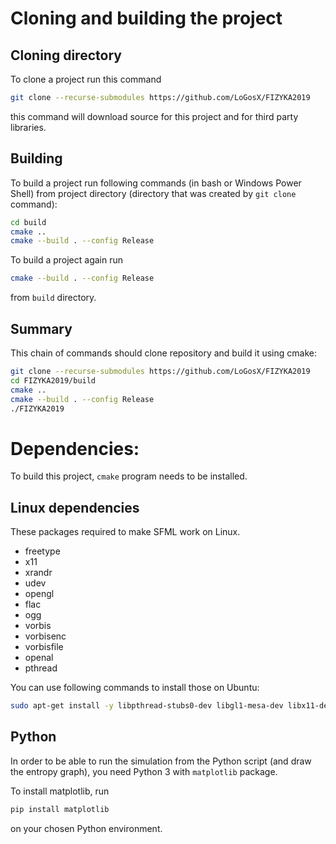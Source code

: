 # Cloning and building the project

## Cloning directory
To clone a project run this command
```bash
git clone --recurse-submodules https://github.com/LoGosX/FIZYKA2019
```
this command will download source for this project and for third party libraries.

## Building 
To build a project run following commands (in bash or Windows Power Shell) from project directory (directory that was created by ```git clone``` command):
```bash
cd build
cmake ..
cmake --build . --config Release
```

To build a project again run 
```bash
cmake --build . --config Release
``` 
from ```build``` directory.

## Summary
This chain of commands should clone repository and build it using cmake:
```bash
git clone --recurse-submodules https://github.com/LoGosX/FIZYKA2019
cd FIZYKA2019/build
cmake ..
cmake --build . --config Release
./FIZYKA2019
```


# Dependencies:
To build this project, ```cmake``` program needs to be installed.
## Linux dependencies
These packages required to make SFML work on Linux.
+ freetype
+ x11
+ xrandr
+ udev
+ opengl
+ flac
+ ogg
+ vorbis
+ vorbisenc
+ vorbisfile
+ openal
+ pthread

You can use following commands to install those on Ubuntu:
```bash
sudo apt-get install -y libpthread-stubs0-dev libgl1-mesa-dev libx11-dev libxrandr-dev libfreetype6-dev libglew1.5-dev libjpeg8-dev libsndfile1-dev libopenal-dev libudev-dev libxcb-image0-dev libjpeg-dev libflac-dev
```
## Python
In order to be able to run the simulation from the Python script (and draw the entropy graph), you need Python 3 with ```matplotlib``` package.

To install matplotlib, run
```bash
pip install matplotlib
```
on your chosen Python environment.